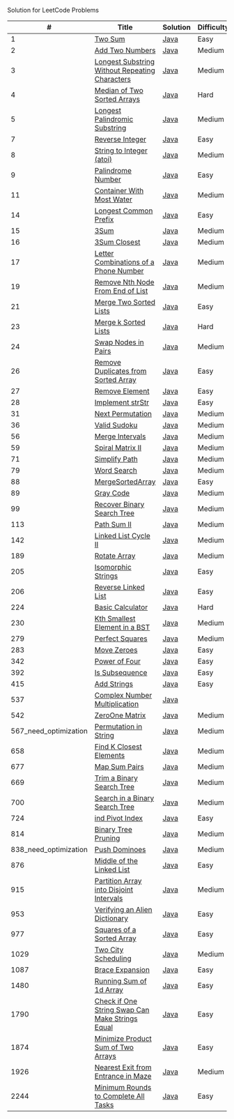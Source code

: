 Solution for LeetCode Problems

|# | Title | Solution | Difficulty | YouTube |
|--| ----- | -------- |------------| ------|
|1|[Two Sum](https://leetcode.com/problems/two-sum/) | [Java](./src/main/java/TwoSum.java)| Easy       ||
|2|[Add Two Numbers](https://leetcode.com/problems/add-two-numbers) | [Java](./src/main/java/AddTwoNumbers.java)| Medium     ||
|3|[Longest Substring Without Repeating Characters](https://leetcode.com/problems/longest-substring-without-repeating-characters/) | [Java](./src/main/java/LongestSubstringWithoutRepeatingCharacters.java)| Medium     ||
|4|[Median of Two Sorted Arrays](https://leetcode.com/problems/median-of-two-sorted-arrays/) | [Java](./src/main/java/MedianOfTwoSortedArrays.java)| Hard       ||
|5|[Longest Palindromic Substring](https://leetcode.com/problems/longest-palindromic-substring/) | [Java](./src/main/java/LongestPalindromicSubstring.java)| Medium     ||
|7|[Reverse Integer](https://leetcode.com/problems/reverse-integer/) | [Java](./src/main/java/ReverseInteger.java)| Easy       ||
|8|[String to Integer (atoi)](https://leetcode.com/problems/string-to-integer-atoi/) | [Java](./src/main/java/StringToIntegerAtoi.java)| Medium     ||
|9|[Palindrome Number](https://leetcode.com/problems/palindrome-number/) | [Java](./src/main/java/PalindromeNumber.java)| Easy       ||
|11|[Container With Most Water](https://leetcode.com/problems/container-with-most-water/) | [Java](./src/main/java/ContainerWithMostWater.java)| Medium     ||
|14|[Longest Common Prefix](https://leetcode.com/problems/longest-common-prefix/) | [Java](./src/main/java/LongestCommonPrefix.java)| Easy       ||
|15|[3Sum](https://leetcode.com/problems/3sum/) | [Java](./src/main/java/ThreeSum.java)| Medium     ||
|16|[3Sum Closest](https://leetcode.com/problems/3sum-closest/) | [Java](./src/main/java/ThreeSumClosest.java)| Medium     ||
|17|[Letter Combinations of a Phone Number](https://leetcode.com/problems/letter-combinations-of-a-phone-number/) | [Java](./src/main/java/LetterCombinationsOfAPhoneNumber.java)| Medium     ||
|19|[Remove Nth Node From End of List](https://leetcode.com/problems/remove-nth-node-from-end-of-list/) | [Java](./src/main/java/RemoveNthNodeFromEndOfList.java)| Medium     ||
|21|[Merge Two Sorted Lists](https://leetcode.com/problems/merge-two-sorted-lists/) | [Java](./src/main/java/MergeTwoSortedLists.java)| Easy       |[YouTube](https://youtu.be/Dtu8J4BSdtA)|
|23|[Merge k Sorted Lists](https://leetcode.com/problems/merge-k-sorted-lists/) | [Java](./src/main/java/MergeKSortedLists.java)| Hard       |[YouTube](https://youtu.be/pzAyeQQHwzI)|
|24|[Swap Nodes in Pairs](https://leetcode.com/problems/swap-nodes-in-pairs/) | [Java](./src/main/java/SwapNodesInPairs.java)| Medium     ||
|26|[Remove Duplicates from Sorted Array](https://leetcode.com/problems/remove-duplicates-from-sorted-array/) | [Java](./src/main/java/RemoveDuplicatesFromSortedArray.java)| Easy       ||
|27|[Remove Element](https://leetcode.com/problems/remove-element/) | [Java](./src/main/java/RemoveElement.java)| Easy       ||
|28|[Implement strStr](https://leetcode.com/problems/implement-strstr/) | [Java](./src/main/java/ImplementStrStr.java)| Easy       ||
|31|[Next Permutation](https://leetcode.com/problems/next-permutation/) | [Java](./src/main/java/NextPermutation.java)| Medium     |[YouTube](https://youtu.be/j31Ar25AiUQ)|
|36|[Valid Sudoku](https://leetcode.com/problems/valid-sudoku/) | [Java](./src/main/java/ValidSudoku.java)| Medium     |[YouTube](https://youtu.be/Ht9qBDgbER4)|
|56|[Merge Intervals](https://leetcode.com/problems/merge-intervals/) | [Java](./src/main/java/MergeIntervals.java)| Medium     |[YouTube](https://youtu.be/PU2yWmlQ3_0)|
|59|[Spiral Matrix II](https://leetcode.com/problems/spiral-matrix-ii/) | [Java](./src/main/java/SpiralMatrixII.java)| Medium     |[YouTube](https://youtu.be/0ZCO8ltM8Ag)|
|71|[Simplify Path](https://leetcode.com/problems/simplify-path/) | [Java](./src/main/java/SimplifyPath.java)| Medium     |[YouTube](https://youtu.be/817mGPyVl78)|
|79|[Word Search](https://leetcode.com/problems/word-search/) | [Java](./src/main/java/WordSearch.java)| Medium     |[YouTube](https://youtu.be/IgxGyZCQSAA)|
|88|[MergeSortedArray](https://leetcode.com/problems/merge-sorted-array/) | [Java](./src/main/java/MergeSortedArray.java)| Easy       |[YouTube](https://youtu.be/EfmK32Qh9aY)|
|89|[Gray Code](https://leetcode.com/problems/gray-code/) | [Java](./src/main/java/GrayCode.java)| Medium     ||
|99|[Recover Binary Search Tree](https://leetcode.com/problems/recover-binary-search-tree/) | [Java](./src/main/java/RecoverBinarySearchTree.java)| Medium     |[YouTube](https://youtu.be/NXjHz8YdxI4)|
|113|[Path Sum II](https://leetcode.com/problems/path-sum-ii/) | [Java](./src/main/java/PathSumII.java)| Medium     ||
|142|[Linked List Cycle II](https://leetcode.com/problems/linked-list-cycle-ii) | [Java](./src/main/java/LinkedListCycleII.java)| Medium     |[YouTube](https://youtu.be/8ckRLg2ADwo)|
|189|[Rotate Array](https://leetcode.com/problems/rotate-array/) | [Java](./src/main/java/RotateArray.java)| Medium     |[YouTube](https://youtu.be/13SK5Uau3oo)|
|205|[Isomorphic Strings](https://leetcode.com/problems/isomorphic-strings) | [Java](./src/main/java/IsomorphicStrings.java)| Easy     |[YouTube](https://youtu.be/g2BKo8ld3CU)|
|206|[Reverse Linked List](https://leetcode.com/problems/reverse-linked-list/) | [Java](./src/main/java/IsomorphicStrings.java)| Easy     |[YouTube](https://youtu.be/hy_170YvML0)|
|224|[Basic Calculator](https://leetcode.com/problems/basic-calculator/description/) | [Java](./src/main/java/BasicCalculator.java)| Hard     |[YouTube](https://youtu.be/mW3l7q4X-_U)|
|230|[Kth Smallest Element in a BST](https://leetcode.com/problems/kth-smallest-element-in-a-bst/) | [Java](./src/main/java/KthSmallestElementBST.java)| Medium     |[YouTube](https://youtu.be/aSnlJf8AXuk)|
|279|[Perfect Squares](https://leetcode.com/problems/perfect-squares/) | [Java](./src/main/java/PerfectSquares.java)| Medium     |[YouTube](https://youtu.be/U-iTxB-ghV0)|
|283|[Move Zeroes](https://leetcode.com/problems/move-zeroes/) | [Java](./src/main/java/MoveZeroes.java)| Easy       |[YouTube](https://youtu.be/AW3u6w18hhI)|
|342|[Power of Four](https://leetcode.com/problems/power-of-four/) | [Java](./src/main/java/PowerOfFour.java)| Easy       ||
|392|[Is Subsequence](https://leetcode.com/problems/move-zeroes/) | [Java](./src/main/java/IsSubsequence.java)| Easy       |[YouTube](https://youtu.be/FWm0PglrxAs)|
|415|[Add Strings](https://leetcode.com/problems/add-strings/) | [Java](./src/main/java/AddStrings.java)| Easy       ||
|537|[Complex Number Multiplication](https://leetcode.com/explore/challenge/card/august-leetcoding-challenge-2021/616/week-4-august-22nd-august-28th/3917/) | [Java](./src/main/java/ComplexNumberMultiplication.java)|||
|542|[ZeroOne Matrix](https://leetcode.com/problems/01-matrix/) | [Java](./src/main/java/ZeroOneMatrix.java)| Medium     ||
|567_need_optimization|[Permutation in String](https://leetcode.com/problems/permutation-in-string/) | [Java](./src/main/java/PermutationInString.java)| Medium     ||
|658|[Find K Closest Elements](https://leetcode.com/problems/find-k-closest-elements/) | [Java](./src/main/java/FindKClosestElements.java)| Medium     ||
|677|[Map Sum Pairs](https://leetcode.com/problems/map-sum-pairs/) | [Java](./src/main/java/MapSumPairs.java)| Medium     ||
|669|[Trim a Binary Search Tree](https://leetcode.com/problems/trim-a-binary-search-tree/) | [Java](./src/main/java/TrimBinarySearchTree.java)| Medium     |[Video](https://youtu.be/Y5SP-vqo_Nc)|
|700|[Search in a Binary Search Tree](https://leetcode.com/problems/search-in-a-binary-search-tree/) | [Java](./src/main/java/SearchBinarySearchTree.java)| Medium     |[Video](https://youtu.be/OWPRtdRe-go)|
|724|[ind Pivot Index](https://leetcode.com/problems/find-pivot-index/) | [Java](./src/main/java/FindPivotIndex.java)| Easy     |[Video](https://youtu.be/cfcB-36IV7A?t=239)|
|814|[Binary Tree Pruning](https://leetcode.com/problems/binary-tree-pruning/) | [Java](./src/main/java/BinaryTreePruning.java)| Medium     ||
|838_need_optimization|[Push Dominoes](https://leetcode.com/problems/push-dominoes/) | [Java](./src/main/java/PushDominoes.java)| Medium     ||
|876|[Middle of the Linked List](https://leetcode.com/problems/middle-of-the-linked-list) | [Java](./src/main/java/MiddleOfLinkedList.java)| Easy     |[Video](https://youtu.be/nqjQy6Bk_tc)|
|915|[Partition Array into Disjoint Intervals](https://leetcode.com/problems/partition-array-into-disjoint-intervals/) | [Java](./src/main/java/PartitionArrayIntoDisjointIntervals.java)| Medium     ||
|953|[Verifying an Alien Dictionary](https://leetcode.com/problems/verifying-an-alien-dictionary/) | [Java](./src/main/java/VerifyingAnAlienDictionary.java)| Easy       ||
|977|[Squares of a Sorted Array](https://leetcode.com/problems/squares-of-a-sorted-array/) | [Java](./src/main/java/SortedSquares.java)| Easy       |[YouTube](https://youtu.be/fl_eDiiCc8k)|
|1029|[Two City Scheduling](https://leetcode.com/problems/two-city-scheduling/description/) | [Java](./src/main/java/TwoCityScheduling.java)| Medium     |[YouTube](https://youtu.be/Wm8ymX730lU)|
|1087|[Brace Expansion](https://leetcode.com/problems/brace-expansion/) | [Java](./src/main/java/BraceExpansion.java)| Easy       |[YouTube](https://youtu.be/qwvd3qQkLfA)|
|1480|[Running Sum of 1d Array](https://leetcode.com/problems/running-sum-of-1d-array) | [Java](./src/main/java/RunningSum1dArray.java)| Easy       |[YouTube](https://youtu.be/cfcB-36IV7A)|
|1790|[Check if One String Swap Can Make Strings Equal](https://leetcode.com/problems/check-if-one-string-swap-can-make-strings-equal/) | [Java](./src/main/java/CheckIfOneStringSwapCanMakeStringsEqual.java)| Easy       ||
|1874|[Minimize Product Sum of Two Arrays](https://leetcode.com/problems/minimize-product-sum-of-two-arrays/) | [Java](./src/main/java/MinimizeProductSumTwoArrays.java)| Easy       |[Youtube](https://youtu.be/eCeqv9Y_llk)|
|1926|[Nearest Exit from Entrance in Maze](https://leetcode.com/problems/nearest-exit-from-entrance-in-maze/description/) | [Java](./src/main/java/MinimizeProductSumTwoArrays.java)| Medium       |[Youtube](https://youtu.be/G-DE8bS6G6w)|
|2244|[Minimum Rounds to Complete All Tasks](https://leetcode.com/contest/weekly-contest-289/problems/minimum-rounds-to-complete-all-tasks/) | [Java](./src/main/java/MinimumRoundsCompleteAllTasks.java)| Easy       |[YouTube](https://youtu.be/uLqBExd5uHs)|
